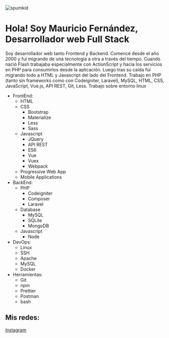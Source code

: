 ![spumkid](https://spumkid.com.ar/static/images/wall_40.png)

# Hola! Soy Mauricio Fernández, Desarrollador web Full Stack

Soy desarrollador web tanto Frontend y Backend. Comencé desde el año 2000 y fuí migrando de una tecnología a otra a través del tiempo. Cuando nació Flash trabajaba especialmente con ActionScript y hacia los servicios en PHP para consumirlos desde la aplicación. Luego tras su caída fuí migrando todo a HTML y Javascript del lado del Frontend. Trabajo en PHP (tanto sin frameworks como con Codeigniter, Laravel), MySQL, HTML, CSS, JavaScript, Vue.js, API REST, Git, Less. Trabajo sobre entorno linux

- FrontEnd:
  - HTML
  - CSS
    - Bootstrap
    - Materialize
    - Less
    - Sass
  - Javascript
    - JQuery
    - API REST
    - ES6
    - Vue
    - Vuex
    - Webpack
  - Progressive Web App
  - Mobile Applications
- BackEnd:
  - PHP
    - Codeigniter
    - Composer
    - Laravel
  - Database
    - MySQL
    - SQLite
    - MongoDB
  - Javascript
    - Node
- DevOps:
  - Linux
  - SSH
  - Apache
  - MySQL
  - Docker
- Herramientas:
  - Git
  - npm
  - Prettier
  - Postman
  - bash

## Mis redes:

[Instagram](https://www.instagram.com/mauricio.spumkid)
